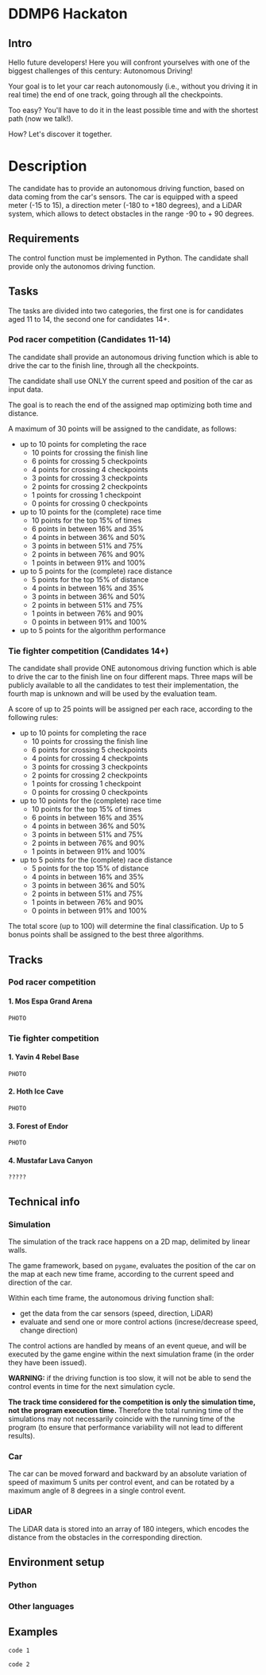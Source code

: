# DDMP6 Hackaton

## Intro
Hello future developers! Here you will confront yourselves with one of the biggest challenges of this century: Autonomous Driving!

Your goal is to let your car reach autonomously (i.e., without you driving it in real time) the end of one track, going through all the checkpoints.

Too easy? You'll have to do it in the least possible time and with the shortest path (now we talk!).

How? Let's discover it together.

# Description
The candidate has to provide an autonomous driving function, based on data coming from the car's sensors.
The car is equipped with a speed meter (-15 to 15), a direction meter (-180 to +180 degrees), and a LiDAR system,
which allows to detect obstacles in the range -90 to + 90 degrees.

## Requirements
The control function must be implemented in Python. The candidate shall provide only the autonomos driving function.

## Tasks
The tasks are divided into two categories, the first one is for candidates aged 11 to 14, the second one for candidates 14+.

### Pod racer competition (Candidates 11-14)
The candidate shall provide an autonomous driving function which is able to drive the car to the finish line, through all the checkpoints.

The candidate shall use ONLY the current speed and position of the car as input data.

The goal is to reach the end of the assigned map optimizing both time and distance.

A maximum of 30 points will be assigned to the candidate, as follows:
- up to 10 points for completing the race
    - 10 points for crossing the finish line
    - 6 points for crossing 5 checkpoints
    - 4 points for crossing 4 checkpoints
    - 3 points for crossing 3 checkpoints
    - 2 points for crossing 2 checkpoints
    - 1 points for crossing 1 checkpoint
    - 0 points for crossing 0 checkpoints
- up to 10 points for the (complete) race time
    - 10 points for the top 15% of times
    - 6 points in between 16% and 35%
    - 4 points in between 36% and 50%
    - 3 points in between 51% and 75%
    - 2 points in between 76% and 90%
    - 1 points in between 91% and 100%
- up to 5 points for the (complete) race distance
    - 5 points for the top 15% of distance
    - 4 points in between 16% and 35%
    - 3 points in between 36% and 50%
    - 2 points in between 51% and 75%
    - 1 points in between 76% and 90%
    - 0 points in between 91% and 100%
- up to 5 points for the algorithm performance

### Tie fighter competition (Candidates 14+)
The candidate shall provide ONE autonomous driving function which is able to drive the car to the finish line on four different maps.
Three maps will be publicly available to all the candidates to test their implementation, the fourth map is unknown and will be used by the evaluation team.

A score of up to 25 points will be assigned per each race, according to the following rules:
- up to 10 points for completing the race
    - 10 points for crossing the finish line
    - 6 points for crossing 5 checkpoints
    - 4 points for crossing 4 checkpoints
    - 3 points for crossing 3 checkpoints
    - 2 points for crossing 2 checkpoints
    - 1 points for crossing 1 checkpoint
    - 0 points for crossing 0 checkpoints
- up to 10 points for the (complete) race time
    - 10 points for the top 15% of times
    - 6 points in between 16% and 35%
    - 4 points in between 36% and 50%
    - 3 points in between 51% and 75%
    - 2 points in between 76% and 90%
    - 1 points in between 91% and 100%
- up to 5 points for the (complete) race distance
    - 5 points for the top 15% of distance
    - 4 points in between 16% and 35%
    - 3 points in between 36% and 50%
    - 2 points in between 51% and 75%
    - 1 points in between 76% and 90%
    - 0 points in between 91% and 100%

The total score (up to 100) will determine the final classification.
Up to 5 bonus points shall be assigned to the best three algorithms.

## Tracks
### Pod racer competition
#### 1. Mos Espa Grand Arena
```
PHOTO
```

### Tie fighter competition
#### 1. Yavin 4 Rebel Base
```
PHOTO
```

#### 2. Hoth Ice Cave
```
PHOTO
```

#### 3. Forest of Endor
```
PHOTO
```

#### 4. Mustafar Lava Canyon
```
?????
```

## Technical info
### Simulation
The simulation of the track race happens on a 2D map, delimited by linear walls.

The game framework, based on `pygame`, evaluates the position of the car on the map at each new time frame, according to the current speed and direction of the car.

Within each time frame, the autonomous driving function shall:
- get the data from the car sensors (speed, direction, LiDAR)
- evaluate and send one or more control actions (increse/decrease speed, change direction)

The control actions are handled by means of an event queue, and will be executed by the game engine within the next simulation frame (in the order they have been issued).

**WARNING:** if the driving function is too slow, it will not be able to send the control events in time for the next simulation cycle.

**The track time considered for the competition is only the simulation time, not the program execution time.**
Therefore the total running time of the simulations may not necessarily coincide with the running time of the program (to ensure that performance variability will not lead to different results).

### Car
The car can be moved forward and backward by an absolute variation of speed of maximum 5 units per control event, and can be rotated by a maximum angle of 8 degrees in a single control event.

### LiDAR
The LiDAR data is stored into an array of 180 integers, which encodes the distance from the obstacles in the corresponding direction.

## Environment setup
### Python


### Other languages

## Examples
```
code 1
```
```
code 2
```
